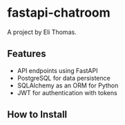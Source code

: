 # fastapi-chatroom

A project by Eli Thomas.

## Features

* API endpoints using FastAPI
* PostgreSQL for data persistence
* SQLAlchemy as an ORM for Python
* JWT for authentication with tokens

## How to Install